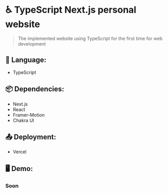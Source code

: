 # ♿️ TypeScript Next.js personal website

> The implemented website using TypeScript for the first time for web development

## 📢 Language:

* TypeScript

## 📦 Dependencies:

* Next.js
* React
* Framer-Motion
* Chakra UI


## 📤 Deployment:
* Vercel


## 🖥 Demo:
### Soon